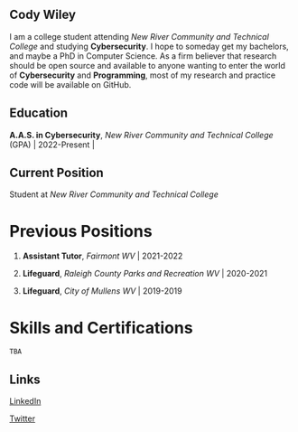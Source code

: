 ## Cody Wiley

I am a college student attending _New River Community and Technical College_ and studying **Cybersecurity**. I hope to someday get my bachelors, and maybe a PhD in Computer Science. As a firm believer that research should be open source and available to anyone wanting to enter the world of **Cybersecurity** and **Programming**, most of my research and practice code will be available on GitHub.

## Education

**A.A.S. in Cybersecurity**, *New River Community and Technical College* (GPA) | 2022-Present | 


## Current Position

Student at *New River Community and Technical College*


# Previous Positions

1. **Assistant Tutor**, *Fairmont WV* | 2021-2022

2. **Lifeguard**, *Raleigh County Parks and Recreation WV* | 2020-2021

3. **Lifeguard**, *City of Mullens WV* | 2019-2019


# Skills and Certifications

```
TBA
```

## Links

[LinkedIn](https://www.linkedin.com/in/cody-wiley-30b678209/)

[Twitter](https://twitter.com/cwiley2002)

